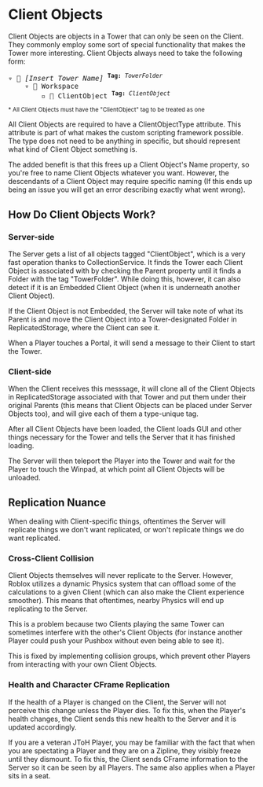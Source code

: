 # Client Objects

Client Objects are objects in a Tower that can only be seen on the Client. They commonly employ some sort of special functionality that makes the Tower more interesting. Client Objects always need to take the following form:

<pre>
▿ 📁 <i>[Insert Tower Name]</i> <sup><b>Tag:</b> <i>TowerFolder</i></sup>
    ▿ 📁 Workspace
        ▫️ 🔷 ClientObject <sup><b>Tag:</b> <i>ClientObject</i></sup>
</pre>
<sup>* All Client Objects must have the "ClientObject" tag to be treated as one</sup>

All Client Objects are required to have a ClientObjectType attribute. This attribute is part of what makes the custom scripting framework possible. The type does not need to be anything in specific, but should represent what kind of Client Object something is.

The added benefit is that this frees up a Client Object's Name property, so you're free to name Client Objects whatever you want. However, the descendants of a Client Object may require specific naming (If this ends up being an issue you will get an error describing exactly what went wrong).

## How Do Client Objects Work?

### Server-side
The Server gets a list of all objects tagged "ClientObject", which is a very fast operation thanks to CollectionService. It finds the Tower each Client Object is associated with by checking the Parent property until it finds a Folder with the tag "TowerFolder". While doing this, however, it can also detect if it is an Embedded Client Object (when it is underneath another Client Object).

If the Client Object is not Embedded, the Server will take note of what its Parent is and move the Client Object into a Tower-designated Folder in ReplicatedStorage, where the Client can see it.

When a Player touches a Portal, it will send a message to their Client to start the Tower.

### Client-side 
When the Client receives this messsage, it will clone all of the Client Objects in ReplicatedStorage associated with that Tower and put them under their original Parents (this means that Client Objects can be placed under Server Objects too), and will give each of them a type-unique tag.

After all Client Objects have been loaded, the Client loads GUI and other things necessary for the Tower and tells the Server that it has finished loading. 

The Server will then teleport the Player into the Tower and wait for the Player to touch the Winpad, at which point all Client Objects will be unloaded.

## Replication Nuance

When dealing with Client-specific things, oftentimes the Server will replicate things we don't want replicated, or won't replicate things we do want replicated.

### Cross-Client Collision

Client Objects themselves will never replicate to the Server. However, Roblox utilizes a dynamic Physics system that can offload some of the calculations to a given Client (which can also make the Client experience smoother). This means that oftentimes, nearby Physics will end up replicating to the Server.

This is a problem because two Clients playing the same Tower can sometimes interfere with the other's Client Objects (for instance another Player could push your Pushbox without even being able to see it).

This is fixed by implementing collision groups, which prevent other Players from interacting with your own Client Objects.

### Health and Character CFrame Replication

If the health of a Player is changed on the Client, the Server will not perceive this change unless the Player dies. To fix this, when the Player's health changes, the Client sends this new health to the Server and it is updated accordingly.

If you are a veteran JToH Player, you may be familiar with the fact that when you are spectating a Player and they are on a Zipline, they visibly freeze until they dismount. To fix this, the Client sends CFrame information to the Server so it can be seen by all Players. The same also applies when a Player sits in a seat.
